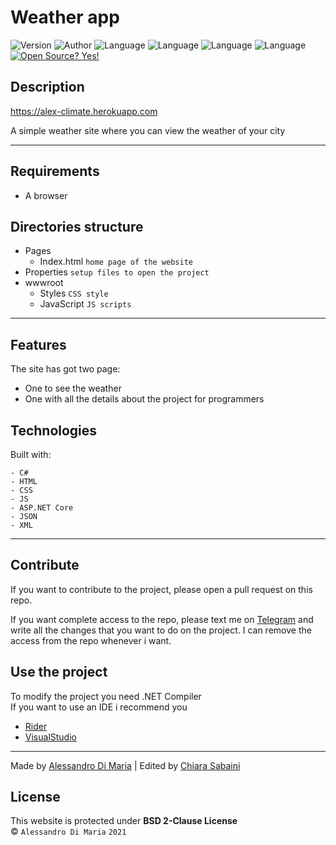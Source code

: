 # Weather app

![Version](https://img.shields.io/badge/Version-01.01-brightgreen)
![Author](https://img.shields.io/badge/Author-Alessandro-blue)
![Language](https://img.shields.io/badge/Language-C%23-orange)
![Language](https://img.shields.io/badge/Language-HTML-orange)
![Language](https://img.shields.io/badge/Language-CSS-orange)
![Language](https://img.shields.io/badge/Language-JS-orange)
[![Open Source? Yes!](https://badgen.net/badge/Open%20Source%20%3F/Yes%21/blue?icon=github)](https://github.com/Naereen/badges/)

## Description

https://alex-climate.herokuapp.com


A simple weather site where you can view the weather of your city

---

## Requirements

- A browser

## Directories structure

- Pages
    - Index.html `home page of the website`
- Properties `setup files to open the project`
- wwwroot 
    - Styles `CSS style`
    - JavaScript `JS scripts`

---

## Features

The site has got two page:
- One to see the weather
- One with all the details about the project for programmers

## Technologies

Built with:
```
- C#
- HTML
- CSS
- JS
- ASP.NET Core
- JSON
- XML
```

---

## Contribute

If you want to contribute to the project, please open a pull request on this repo.

If you want complete access to the repo, please text me on [Telegram](https://t.me/im_al3x)
and write all the changes that you want to do on the project.
I can remove the access from the repo whenever i want.

## Use the project

To modify the project you need .NET Compiler
<br>
If you want to use an IDE i recommend you
- [Rider](https://www.jetbrains.com/rider)
- [VisualStudio](https://visualstudio.microsoft.com) 

---

Made by [Alessandro Di Maria](https://www.github.com/ImAl3x03)
|
Edited by [Chiara Sabaini](https://www.github.com/chiarasabaini)

## License
This website is protected under **BSD 2-Clause License**
<br>
&copy; `Alessandro Di Maria` `2021`
